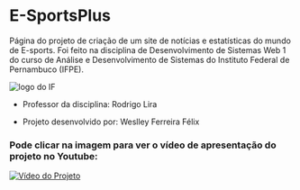 # E-SportsPlus

Página do projeto de criação de um site de notícias e estatísticas do mundo de E-sports. Foi feito na disciplina de Desenvolvimento de Sistemas Web 1 do curso de Análise e Desenvolvimento de Sistemas do Instituto Federal de Pernambuco (IFPE). 

<img src="![logo2](https://user-images.githubusercontent.com/57967369/124367342-b3507b80-dc2c-11eb-95d3-597f92a8057e.jpg)" alt ="logo do IF"></a>


* Professor da disciplina: Rodrigo Lira

* Projeto desenvolvido por: Weslley Ferreira Félix 


### Pode clicar na imagem para ver o vídeo de apresentação do projeto no Youtube:

<a href="https://youtu.be/W8smwqmVK7E" target=" _blank">
  <img src="https://user-images.githubusercontent.com/57967369/123856778-e080ef00-d8f7-11eb-97b3-aa9be83524eb.gif" alt ="Vídeo do Projeto">
  </a>

